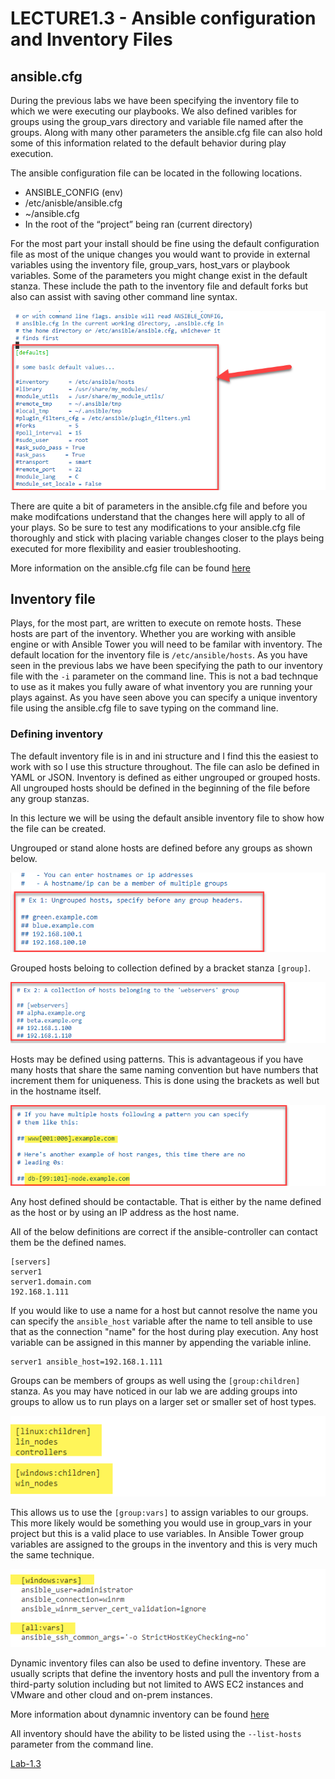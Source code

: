 # LECTURE1.3 - Ansible configuration and Inventory Files

## ansible.cfg

During the previous labs we have been specifying the inventory file to which we were executing our playbooks. We also defined varibles for groups using the group_vars directory and variable file named after the groups. Along with many other parameters the ansible.cfg file can also hold some of this information related to the default behavior during play execution.

The ansible configuration file can be located in the following locations.

* ANSIBLE_CONFIG (env)
* /etc/anisble/ansible.cfg
* ~/ansible.cfg
* In the root of the “project” being ran (current directory)

For the most part your install should be fine using the default configuration file as most of the unique changes you would want to provide in external variables using the inventory file, group_vars, host_vars or playbook variables. Some of the parameters you might change exist in the default stanza. These include the path to the inventory file
and default forks but also can assist with saving other command line syntax.

![](/images/lecture1.3-ansible-cfg.png)

There are quite a bit of parameters in the ansible.cfg file and before you make modifcations understand that the changes here will apply to all of your plays. So be sure to test any modifications to your ansible.cfg file thoroughly and stick with placing variable changes closer to the plays being executed for more flexibility and easier troubleshooting.

More information on the ansible.cfg file can be found [here](https://docs.ansible.com/ansible/2.3/intro_configuration.html#)

## Inventory file

Plays, for the most part, are written to execute on remote hosts. These hosts are part of the inventory. Whether you are working with ansible engine or with Ansible Tower you will need to be familar with inventory. The default location for the inventory file is ```/etc/ansible/hosts```. As you have seen in the previous labs we have been specifying the path to our inventory file with the ```-i``` parameter on the command line. This is not a bad technque to use as it makes you fully aware of what inventory you are running your plays against. As you have seen above you can specify a unique inventory file using the ansible.cfg file to save typing on the command line.

### Defining inventory

The default inventory file is in and ini structure and I find this the easiest to work with so I use this structure throughout. The file can aslo be defined in YAML or JSON. Inventory is defined as either ungrouped or grouped hosts. All ungrouped hosts should be defined in the beginning of the file before any group stanzas.

In this lecture we will be using the default ansible inventory file to show how the file can be created.

Ungrouped or stand alone hosts are defined before any groups as shown below.

![](/images/lecture1.3-inventory-ungrouped.png)

Grouped hosts beloing to collection defined by a bracket stanza ```[group]```.

![](/images/lecture1.3-inventory-grouped.png)

Hosts may be defined using patterns. This is advantageous if you have many hosts that share the same naming convention but have numbers that increment them for uniqueness. This is done using the brackets as well but in the hostname itself.

![](/images/lecture1.3-inventory-pattern.png)

Any host defined should be contactable. That is either by the name defined as the host or by using an IP address as the host name.

All of the below definitions are correct if the ansible-controller can contact them be the defined names.

```
[servers]
server1
server1.domain.com
192.168.1.111
```

If you would like to use a name for a host but cannot resolve the name you can specify the ```ansible_host``` variable after the name to tell ansible to use that as the connection "name" for the host during play execution. Any host variable can be assigned in this manner by appending the variable inline.
```
server1 ansible_host=192.168.1.111
```

Groups can be members of groups as well using the ```[group:children]``` stanza. As you may have noticed in our lab we are adding groups into groups to allow us to run plays on a larger set or smaller set of host types.

![](/images/lecture1.3-inventory-children.png)

This allows us to use the ```[group:vars]``` to assign variables to our groups. This more likely would be something you would use in group_vars in your project but this is a valid place to use variables. In Ansible Tower group variables are assigned to the groups in the inventory and this is very much the same technique.

![](/images/lecture1.3-inventory-vars.png)

Dynamic inventory files can also be used to define inventory. These are usually scripts that define the inventory hosts and pull the inventory from a third-party solution including but not limited to AWS EC2 instances and VMware and other cloud and on-prem instances.

More information about dynamnic inventory can be found [here](https://docs.ansible.com/ansible/2.3/intro_dynamic_inventory.html)

All inventory should have the ability to be listed using the ```--list-hosts``` parameter from the command line.


[Lab-1.3](/docs/LAB1.3-MAIN.md)
